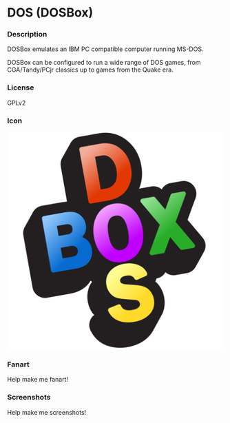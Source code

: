 # DOS (DOSBox)

### Description

DOSBox emulates an IBM PC compatible computer running MS-DOS.

DOSBox can be configured to run a wide range of DOS games, from CGA/Tandy/PCjr classics up to games from the Quake era.

### License

GPLv2

### Icon

![DOS (DOSBox) icon](game.libretro.dosbox/resources/icon.png)

### Fanart

Help make me fanart!

### Screenshots

Help make me screenshots!
